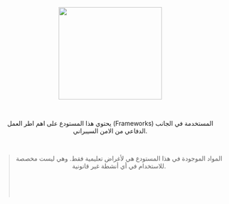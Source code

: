 <p style="text-align: center;">
	<img alt="" height="208" src="https://i.imgur.com/hHM0bQT.png" width="232" /></p>
<p style="text-align: center;">
	&nbsp;</p>
<p style="text-align: center;">
	يحتوي هذا المستودع على اهم اطر العمل (Frameworks) المستخدمة في الجانب الدفاعي من الامن السيبراني.</p>
<p style="text-align: center;">
	&nbsp;</p>
<blockquote>
	<p style="text-align: center;">
		المواد الموجودة في هذا المستودع هي لأغراض تعليمية فقط. وهي ليست مخصصة للاستخدام في أي أنشطة غير قانونية.</p>
	<p style="text-align: center;">
		&nbsp;</p>
	<p style="text-align: center;">
		&nbsp;</p>
</blockquote>
